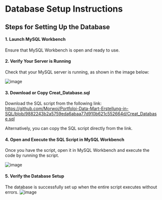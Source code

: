# Database Setup Instructions


## Steps for Setting Up the Database


#### 1. Launch MySQL Workbench
Ensure that MySQL Workbench is open and ready to use.

#### 2. Verify Your Server is Running
Check that your MySQL server is running, as shown in the image below:

![image](https://github.com/user-attachments/assets/b7f9ef98-77f4-4b00-87a9-cffe8f271fb0)

#### 3. Download or Copy Creat_Database.sql
Download the SQL script from the following link: https://github.com/Morwoi/Portfoloi-Data-Mart-Erstellung-in-SQL/blob/9882243b2a5759eda6abaa77d910b621c552664d/Creat_Database.sql

Alternatively, you can copy the SQL script directly from the link.


#### 4. Open and Execute the SQL Script in MySQL Workbench
Once you have the script, open it in MySQL Workbench and execute the code by running the script.

![image](https://github.com/user-attachments/assets/a46f6804-2b71-4fa2-8bc5-c659a2a78e02)

#### 5. Verify the Database Setup
The database is successfully set up when the entire script executes without errors.
![image](https://github.com/user-attachments/assets/e8d6e692-883d-41d9-a024-4822f2f11a79)
